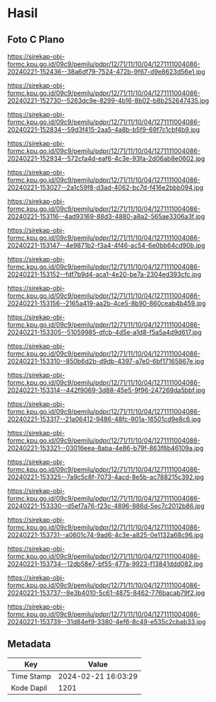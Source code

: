 # Hasil

## Foto C Plano

https://sirekap-obj-formc.kpu.go.id/09c9/pemilu/pdpr/12/71/11/10/04/1271111004086-20240221-152436--38a6df79-7524-472b-9f67-d9e8623d56e1.jpg

https://sirekap-obj-formc.kpu.go.id/09c9/pemilu/pdpr/12/71/11/10/04/1271111004086-20240221-152730--5263dc9e-8299-4b16-8b02-b8b252647435.jpg

https://sirekap-obj-formc.kpu.go.id/09c9/pemilu/pdpr/12/71/11/10/04/1271111004086-20240221-152834--59d3f415-2aa5-4a8b-b5f9-69f7c1cbf4b9.jpg

https://sirekap-obj-formc.kpu.go.id/09c9/pemilu/pdpr/12/71/11/10/04/1271111004086-20240221-152934--572cfa4d-eaf6-4c3e-93fa-2d06ab8e0602.jpg

https://sirekap-obj-formc.kpu.go.id/09c9/pemilu/pdpr/12/71/11/10/04/1271111004086-20240221-153027--2a1c59f8-d3ad-4062-bc7d-f416e2bbb094.jpg

https://sirekap-obj-formc.kpu.go.id/09c9/pemilu/pdpr/12/71/11/10/04/1271111004086-20240221-153116--4ad93169-88d3-4880-a8a2-565ae3306a3f.jpg

https://sirekap-obj-formc.kpu.go.id/09c9/pemilu/pdpr/12/71/11/10/04/1271111004086-20240221-153147--4e9871b2-f3a4-4f46-ac54-6e0bb64cd90b.jpg

https://sirekap-obj-formc.kpu.go.id/09c9/pemilu/pdpr/12/71/11/10/04/1271111004086-20240221-153152--fdf7b9d4-aca1-4e20-be7a-2304ed393cfc.jpg

https://sirekap-obj-formc.kpu.go.id/09c9/pemilu/pdpr/12/71/11/10/04/1271111004086-20240221-153156--2165a419-aa2b-4ce5-8b90-860ceab4b459.jpg

https://sirekap-obj-formc.kpu.go.id/09c9/pemilu/pdpr/12/71/11/10/04/1271111004086-20240221-153305--51059985-dfcb-4d5e-a1d8-f5a5a4d9d617.jpg

https://sirekap-obj-formc.kpu.go.id/09c9/pemilu/pdpr/12/71/11/10/04/1271111004086-20240221-153310--850b6d2b-d9db-4397-a7e0-6bf17165867e.jpg

https://sirekap-obj-formc.kpu.go.id/09c9/pemilu/pdpr/12/71/11/10/04/1271111004086-20240221-153314--442f9069-3d88-45e5-9f96-247269da5bbf.jpg

https://sirekap-obj-formc.kpu.go.id/09c9/pemilu/pdpr/12/71/11/10/04/1271111004086-20240221-153317--21a06412-9486-48fc-901a-16501cd9e8c6.jpg

https://sirekap-obj-formc.kpu.go.id/09c9/pemilu/pdpr/12/71/11/10/04/1271111004086-20240221-153321--03016eea-8aba-4e86-b79f-863f6b46109a.jpg

https://sirekap-obj-formc.kpu.go.id/09c9/pemilu/pdpr/12/71/11/10/04/1271111004086-20240221-153325--7a9c5c8f-7073-4acd-8e5b-ac788215c392.jpg

https://sirekap-obj-formc.kpu.go.id/09c9/pemilu/pdpr/12/71/11/10/04/1271111004086-20240221-153330--d5ef7a76-f23c-4896-886d-5ec7c2012b86.jpg

https://sirekap-obj-formc.kpu.go.id/09c9/pemilu/pdpr/12/71/11/10/04/1271111004086-20240221-153731--a0601c74-9ad6-4c3e-a825-0e1132a68c96.jpg

https://sirekap-obj-formc.kpu.go.id/09c9/pemilu/pdpr/12/71/11/10/04/1271111004086-20240221-153734--12db58e7-bf55-477a-9923-f13841ddd082.jpg

https://sirekap-obj-formc.kpu.go.id/09c9/pemilu/pdpr/12/71/11/10/04/1271111004086-20240221-153737--8e3b4010-5c61-4875-8462-776bacab79f2.jpg

https://sirekap-obj-formc.kpu.go.id/09c9/pemilu/pdpr/12/71/11/10/04/1271111004086-20240221-153739--31d84ef9-3380-4ef6-8c49-e535c2cbab33.jpg


## Metadata

| Key        | Value               |
| ---------- | ------------------- |
| Time Stamp | 2024-02-21 16:03:29 |
| Kode Dapil | 1201                |



